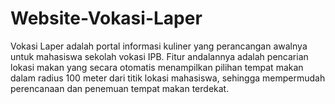 # Website-Vokasi-Laper
Vokasi Laper adalah portal informasi kuliner yang perancangan awalnya untuk mahasiswa sekolah vokasi IPB. Fitur andalannya adalah pencarian lokasi makan yang secara otomatis menampilkan pilihan tempat makan dalam radius 100 meter dari titik lokasi mahasiswa, sehingga mempermudah perencanaan dan penemuan tempat makan terdekat.
